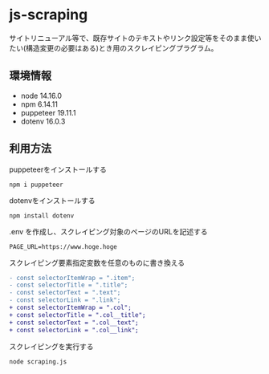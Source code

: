 # js-scraping

サイトリニューアル等で、既存サイトのテキストやリンク設定等をそのまま使いたい(構造変更の必要はある)とき用のスクレイピングプラグラム。

## 環境情報

- node 14.16.0
- npm 6.14.11
- puppeteer 19.11.1
- dotenv 16.0.3


## 利用方法

puppeteerをインストールする

```
npm i puppeteer
```

dotenvをインストールする

```
npm install dotenv
```

.env を作成し、スクレイピング対象のページのURLを記述する

```
PAGE_URL=https://www.hoge.hoge
```

スクレイピング要素指定変数を任意のものに書き換える

```diff
- const selectorItemWrap = ".item";
- const selectorTitle = ".title";
- const selectorText = ".text";
- const selectorLink = ".link";
+ const selectorItemWrap = ".col";
+ const selectorTitle = ".col__title";
+ const selectorText = ".col__text";
+ const selectorLink = ".col__link";
```

スクレイピングを実行する

```
node scraping.js
```

